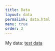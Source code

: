```yaml
---
title: Data
layout: data
permalink: data.html
menu: true
order: 2
---
```


My data: <a href="www.cctv.com"> test data </a>